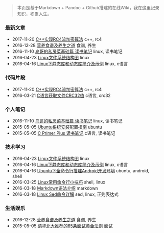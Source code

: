 <!--title:Wiki-->
<!--tags:wiki-->
<!--author:Neal-->
<!--date:2017-11-22-->

> 本页是基于Markdown + Pandoc + Github搭建的在线Wiki，我在这里记录知识，积累人生。

### 最新文章
* 2017-11-20 [C++实现RC4流加密算法](wiki/13.html) c++, rc4
* 2016-12-28 [营养食谱及养生之道](wiki/12.html) 食谱, 养生
* 2016-11-10 [鸟哥的私房菜基础篇 读书笔记](wiki/11.html) linux, 读书笔记
* 2016-04-23 [Linux文件系统结构图](wiki/10.html) linux
* 2016-04-16 [Linux下静态库和动态库简介及示例](wiki/9.html) linux, c语言

### 代码片段
* 2017-11-20 [C++实现RC4流加密算法](wiki/13.html) c++, rc4
* 2016-03-21 [C语言获取文件CRC32值](wiki/6.html) c语言, crc32

### 个人笔记
* 2016-11-10 [鸟哥的私房菜基础篇 读书笔记](wiki/11.html) linux, 读书笔记
* 2015-05-05 [Ubuntu系统安装配置指南](wiki/2.html) ubuntu
* 2015-05-05 [C Primer Plus 读书笔记](wiki/1.html) c语言, 读书笔记

### 技术学习
* 2016-04-23 [Linux文件系统结构图](wiki/10.html) linux
* 2016-04-16 [Linux下静态库和动态库简介及示例](wiki/9.html) linux, c语言
* 2016-04-16 [Ubuntu下全命令行搭建Android开发环境](wiki/8.html) ubuntu, android, shell
* 2016-03-25 [Linux常用命令行小技巧](wiki/7.html) shell, linux
* 2016-03-18 [Markdown语法介绍](wiki/5.html) markdown
* 2016-03-18 [Linux Sed命令详解](wiki/4.html) sed, linux, 正则表达式

### 生活娱乐
* 2016-12-28 [营养食谱及养生之道](wiki/12.html) 食谱, 养生
* 2015-05-05 [清华北大推荐的65条面试黄金法则](wiki/3.html) 面试

